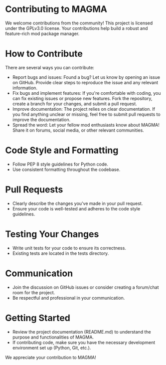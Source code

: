 # Contributing to MAGMA

We welcome contributions from the community! This project is licensed under the GPLv3.0 license. Your contributions help build a robust and feature-rich mod package manager.

# How to Contribute

There are several ways you can contribute:

- Report bugs and issues: Found a bug? Let us know by opening an issue on GitHub. Provide clear steps to reproduce the issue and any relevant information.
- Fix bugs and implement features: If you're comfortable with coding, you can fix existing issues or propose new features. Fork the repository, create a branch for your changes, and submit a pull request.
- Improve documentation: The project relies on clear documentation. If you find anything unclear or missing, feel free to submit pull requests to improve the documentation.
- Spread the word: Let your fellow mod enthusiasts know about MAGMA! Share it on forums, social media, or other relevant communities.

# Code Style and Formatting

- Follow PEP 8 style guidelines for Python code.
- Use consistent formatting throughout the codebase.

# Pull Requests

- Clearly describe the changes you've made in your pull request.
- Ensure your code is well-tested and adheres to the code style guidelines.

# Testing Your Changes

- Write unit tests for your code to ensure its correctness.
- Existing tests are located in the tests directory.

# Communication

- Join the discussion on GitHub issues or consider creating a forum/chat room for the project.
- Be respectful and professional in your communication.

# Getting Started

- Review the project documentation (README.md) to understand the purpose and functionalities of MAGMA.
- If contributing code, make sure you have the necessary development environment set up (Python, Git, etc.).

We appreciate your contribution to MAGMA!
